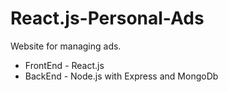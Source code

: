 # React.js-Personal-Ads

Website for managing ads.
- FrontEnd - React.js
- BackEnd - Node.js with Express and MongoDb